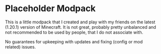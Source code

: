 # Placeholder Modpack

This is a little modpack that I created and play with my friends on the latest (1.20.1) version of Minecraft. It is not great, probably pretty unbalanced and not recommended to be used by people, that I do not associate with.

No guarantees for upkeeping with updates and fixing (config or mod related) issues.
